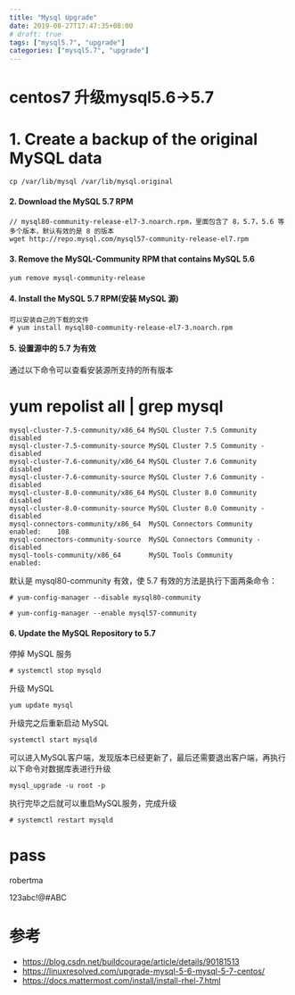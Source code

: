 ```yaml
---
title: "Mysql Upgrade"
date: 2019-08-27T17:47:35+08:00
# draft: true
tags: ["mysql5.7", "upgrade"]
categories: ["mysql5.7", "upgrade"]
---
```


#  centos7 升级mysql5.6->5.7

# 1. Create a backup of the original MySQL data

```
cp /var/lib/mysql /var/lib/mysql.original
```

#### 2. Download the MySQL 5.7 RPM

```
// mysql80-community-release-el7-3.noarch.rpm，里面包含了 8，5.7，5.6 等多个版本，默认有效的是 8 的版本
wget http://repo.mysql.com/mysql57-community-release-el7.rpm
```

#### 3. Remove the MySQL-Community RPM that contains MySQL 5.6

```
yum remove mysql-community-release
```

#### 4. Install the MySQL 5.7 RPM(安装 MySQL 源)

```
可以安装自己的下载的文件
# yum install mysql80-community-release-el7-3.noarch.rpm
```

#### 5. 设置源中的 5.7 为有效 

通过以下命令可以查看安装源所支持的所有版本

# yum repolist all | grep mysql
```
mysql-cluster-7.5-community/x86_64 MySQL Cluster 7.5 Community   disabled
mysql-cluster-7.5-community-source MySQL Cluster 7.5 Community - disabled
mysql-cluster-7.6-community/x86_64 MySQL Cluster 7.6 Community   disabled
mysql-cluster-7.6-community-source MySQL Cluster 7.6 Community - disabled
mysql-cluster-8.0-community/x86_64 MySQL Cluster 8.0 Community   disabled
mysql-cluster-8.0-community-source MySQL Cluster 8.0 Community - disabled
mysql-connectors-community/x86_64  MySQL Connectors Community    enabled:    108
mysql-connectors-community-source  MySQL Connectors Community -  disabled
mysql-tools-community/x86_64       MySQL Tools Community         enabled:   
```



默认是 mysql80-community 有效，使 5.7 有效的方法是执行下面两条命令：

```
# yum-config-manager --disable mysql80-community

# yum-config-manager --enable mysql57-community
```

#### 6. Update the MySQL Repository to 5.7

停掉 MySQL 服务

```linux
# systemctl stop mysqld
```

升级 MySQL

```
yum update mysql
```

升级完之后重新启动 MySQL

```linux
systemctl start mysqld
```

可以进入MySQL客户端，发现版本已经更新了，最后还需要退出客户端，再执行以下命令对数据库表进行升级

```linux
mysql_upgrade -u root -p
```

执行完毕之后就可以重启MySQL服务，完成升级

```
# systemctl restart mysqld
```

# pass

robertma

123abc!@#ABC

# 参考

- https://blog.csdn.net/buildcourage/article/details/90181513
- https://linuxresolved.com/upgrade-mysql-5-6-mysql-5-7-centos/
- https://docs.mattermost.com/install/install-rhel-7.html